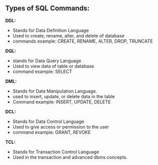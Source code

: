 ## Types of SQL Commands:
__DDL:__    
- Stands for Data Definition Language
- Used to create, rename, alter, and delete of database
- commands example: CREATE, RENAME, ALTER, DROP, TRUNCATE

__DQL:__    
- stands for Data Query Language
- Used to view data of table or database
- command example: SELECT

__DML:__
- Stands for Data Manipulation Language.
- used to insert, update, or delete data in the table
- Command example: INSERT, UPDATE, DELETE

__DCL:__
- Stands for Data Control Language
- Used to give access or permission to the user
- command example: GRANT, REVOKE

__TCL:__
- Stands for Transaction Control Language
- Used in the transaction and advanced dbms concepts.


